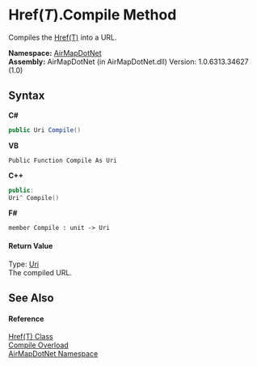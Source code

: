 # Href(*T*).Compile Method 
 

Compiles the <a href="a3796332-89fd-76df-b97a-b0b6435f2b87">Href(T)</a> into a URL.

**Namespace:**&nbsp;<a href="b5783ccd-d544-c2c9-c0be-1f622d02460a">AirMapDotNet</a><br />**Assembly:**&nbsp;AirMapDotNet (in AirMapDotNet.dll) Version: 1.0.6313.34627 (1.0)

## Syntax

**C#**<br />
``` C#
public Uri Compile()
```

**VB**<br />
``` VB
Public Function Compile As Uri
```

**C++**<br />
``` C++
public:
Uri^ Compile()
```

**F#**<br />
``` F#
member Compile : unit -> Uri 

```


#### Return Value
Type: <a href="http://msdn2.microsoft.com/en-us/library/txt7706a" target="_blank">Uri</a><br />The compiled URL.

## See Also


#### Reference
<a href="a3796332-89fd-76df-b97a-b0b6435f2b87">Href(T) Class</a><br /><a href="1a3b4ae8-4abd-4fa4-83ca-e7109b1cf1b5">Compile Overload</a><br /><a href="b5783ccd-d544-c2c9-c0be-1f622d02460a">AirMapDotNet Namespace</a><br />